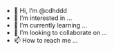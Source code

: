 - 👋 Hi, I’m @cdhddd
- 👀 I’m interested in ...
- 🌱 I’m currently learning ...
- 💞️ I’m looking to collaborate on ...
- 📫 How to reach me ...

<!---
cdhddd/cdhddd is a ✨ special ✨ repository because its `README.md` (this file) appears on your GitHub profile.
You can click the Preview link to take a look at your changes.
--->
